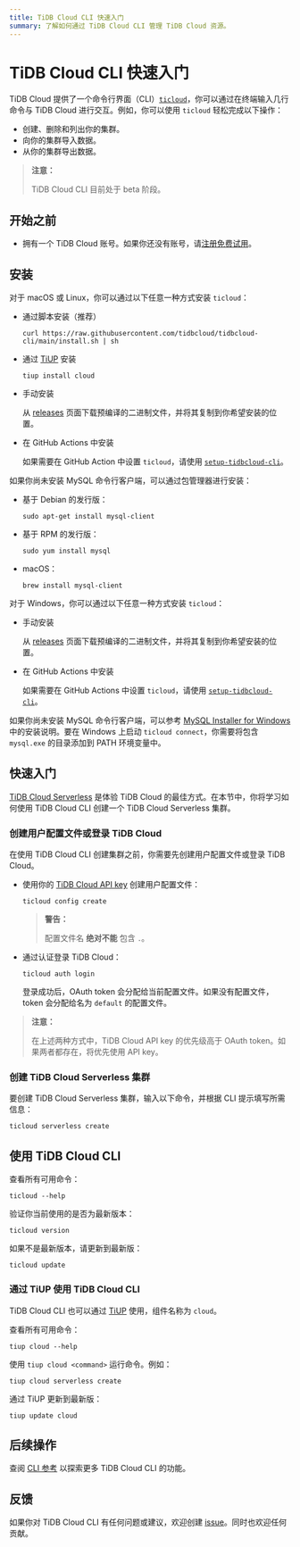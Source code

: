 ```yaml
---
title: TiDB Cloud CLI 快速入门
summary: 了解如何通过 TiDB Cloud CLI 管理 TiDB Cloud 资源。
---
```


# TiDB Cloud CLI 快速入门

TiDB Cloud 提供了一个命令行界面（CLI）[`ticloud`](https://github.com/tidbcloud/tidbcloud-cli)，你可以通过在终端输入几行命令与 TiDB Cloud 进行交互。例如，你可以使用 `ticloud` 轻松完成以下操作：

- 创建、删除和列出你的集群。
- 向你的集群导入数据。
- 从你的集群导出数据。

> **注意：**
>
> TiDB Cloud CLI 目前处于 beta 阶段。

## 开始之前

- 拥有一个 TiDB Cloud 账号。如果你还没有账号，请[注册免费试用](https://tidbcloud.com/free-trial)。

## 安装

<SimpleTab>
<div label="macOS/Linux">

对于 macOS 或 Linux，你可以通过以下任意一种方式安装 `ticloud`：

- 通过脚本安装（推荐）

    ```shell
    curl https://raw.githubusercontent.com/tidbcloud/tidbcloud-cli/main/install.sh | sh
    ```

- 通过 [TiUP](https://tiup.io/) 安装

    ```shell
    tiup install cloud
    ```

- 手动安装

    从 [releases](https://github.com/tidbcloud/tidbcloud-cli/releases/latest) 页面下载预编译的二进制文件，并将其复制到你希望安装的位置。

- 在 GitHub Actions 中安装

    如果需要在 GitHub Action 中设置 `ticloud`，请使用 [`setup-tidbcloud-cli`](https://github.com/tidbcloud/setup-tidbcloud-cli)。

如果你尚未安装 MySQL 命令行客户端，可以通过包管理器进行安装：

- 基于 Debian 的发行版：

    ```shell
    sudo apt-get install mysql-client
    ```

- 基于 RPM 的发行版：

    ```shell
    sudo yum install mysql
    ```

- macOS：

  ```shell
  brew install mysql-client
  ```

</div>

<div label="Windows">

对于 Windows，你可以通过以下任意一种方式安装 `ticloud`：

- 手动安装

    从 [releases](https://github.com/tidbcloud/tidbcloud-cli/releases/latest) 页面下载预编译的二进制文件，并将其复制到你希望安装的位置。

- 在 GitHub Actions 中安装

    如果需要在 GitHub Actions 中设置 `ticloud`，请使用 [`setup-tidbcloud-cli`](https://github.com/tidbcloud/setup-tidbcloud-cli)。

如果你尚未安装 MySQL 命令行客户端，可以参考 [MySQL Installer for Windows](https://dev.mysql.com/doc/refman/8.0/en/mysql-installer.html) 中的安装说明。要在 Windows 上启动 `ticloud connect`，你需要将包含 `mysql.exe` 的目录添加到 PATH 环境变量中。

</div>
</SimpleTab>

## 快速入门

[TiDB Cloud Serverless](/tidb-cloud/select-cluster-tier.md#tidb-cloud-serverless) 是体验 TiDB Cloud 的最佳方式。在本节中，你将学习如何使用 TiDB Cloud CLI 创建一个 TiDB Cloud Serverless 集群。

### 创建用户配置文件或登录 TiDB Cloud

在使用 TiDB Cloud CLI 创建集群之前，你需要先创建用户配置文件或登录 TiDB Cloud。

- 使用你的 [TiDB Cloud API key](https://docs.pingcap.com/tidbcloud/api/v1beta#section/Authentication/API-Key-Management) 创建用户配置文件：

    ```shell
    ticloud config create
    ```

    > **警告：**
    >
    > 配置文件名 **绝对不能** 包含 `.`。

- 通过认证登录 TiDB Cloud：

    ```shell
    ticloud auth login
    ```

    登录成功后，OAuth token 会分配给当前配置文件。如果没有配置文件，token 会分配给名为 `default` 的配置文件。

> **注意：**
>
> 在上述两种方式中，TiDB Cloud API key 的优先级高于 OAuth token。如果两者都存在，将优先使用 API key。

### 创建 TiDB Cloud Serverless 集群

要创建 TiDB Cloud Serverless 集群，输入以下命令，并根据 CLI 提示填写所需信息：

```shell
ticloud serverless create
```

## 使用 TiDB Cloud CLI

查看所有可用命令：

```shell
ticloud --help
```

验证你当前使用的是否为最新版本：

```shell
ticloud version
```

如果不是最新版本，请更新到最新版：

```shell
ticloud update
```

### 通过 TiUP 使用 TiDB Cloud CLI

TiDB Cloud CLI 也可以通过 [TiUP](https://tiup.io/) 使用，组件名称为 `cloud`。

查看所有可用命令：

```shell
tiup cloud --help
```

使用 `tiup cloud <command>` 运行命令。例如：

```shell
tiup cloud serverless create
```

通过 TiUP 更新到最新版：

```shell
tiup update cloud
```

## 后续操作

查阅 [CLI 参考](/tidb-cloud/cli-reference.md) 以探索更多 TiDB Cloud CLI 的功能。

## 反馈

如果你对 TiDB Cloud CLI 有任何问题或建议，欢迎创建 [issue](https://github.com/tidbcloud/tidbcloud-cli/issues/new/choose)。同时也欢迎任何贡献。